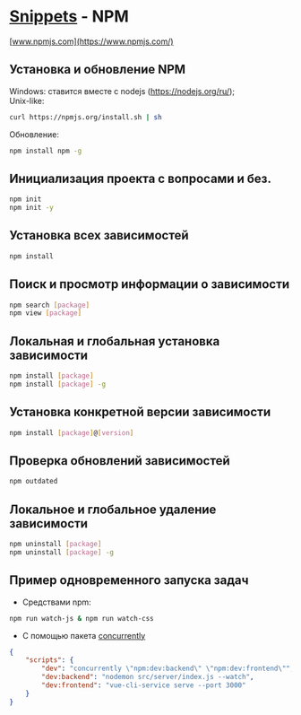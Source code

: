 # **[Snippets](../README.md) - NPM**

[www.npmjs.com](https://www.npmjs.com/)

## Установка и обновление NPM

Windows: ставится вместе с nodejs (https://nodejs.org/ru/);\
Unix-like:

```bash
curl https://npmjs.org/install.sh | sh
```

Обновление:

```bash
npm install npm -g
```

## Инициализация проекта с вопросами и без.

```bash
npm init
npm init -y
```

## Установка всех зависимостей
```bash
npm install
```

## Поиск и просмотр информации о зависимости

```bash
npm search [package]
npm view [package]
```

## Локальная и глобальная установка зависимости

```bash
npm install [package]
npm install [package] -g
```

## Установка конкретной версии зависимости

```bash
npm install [package]@[version]
```

## Проверка обновлений зависимостей

```bash
npm outdated
```

## Локальное и глобальное удаление зависимости

```bash
npm uninstall [package]
npm uninstall [package] -g
```

## Пример одновременного запуска задач

- Средствами npm:

```bash
npm run watch-js & npm run watch-css
```

- С помощью пакета [concurrently](https://www.npmjs.com/package/concurrently)

```json
{
	"scripts": {
		"dev": "concurrently \"npm:dev:backend\" \"npm:dev:frontend\"",
		"dev:backend": "nodemon src/server/index.js --watch",
		"dev:frontend": "vue-cli-service serve --port 3000"
	}
}
```
